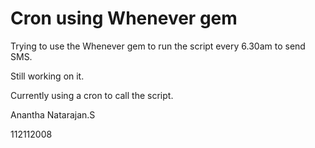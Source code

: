Cron using Whenever gem
=======================

Trying to use the Whenever gem to run the script every 6.30am to send SMS.

Still working on it.

Currently using a cron to call the script.

Anantha Natarajan.S

112112008
